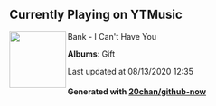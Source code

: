 ## Currently Playing on YTMusic

[<img align="left" width="100" src="https://lh3.googleusercontent.com/CCTnmGrAgt7_K0U6NmBsKNH8BBjOD7ezapFab96WmGGvSPX2jQA8aom1l3TO1pDmBVLgMp6gu7-1mGuBqQ">](https://music.youtube.com/channel/UCE1GxC20CwQK-T7Fsl_XKsQ)

Bank - I Can't Have You

**Albums**: Gift

Last updated at 08/13/2020 12:35

#### Generated with [20chan/github-now](https://github.com/20chan/github-now)


<!--
**20chan/20chan** is a ✨ _special_ ✨ repository because its `README.md` (this file) appears on your GitHub profile.

Here are some ideas to get you started:

- 🔭 I’m currently working on ...
- 🌱 I’m currently learning ...
- 👯 I’m looking to collaborate on ...
- 🤔 I’m looking for help with ...
- 💬 Ask me about ...
- 📫 How to reach me: ...
- 😄 Pronouns: ...
- ⚡ Fun fact: ...
-->
